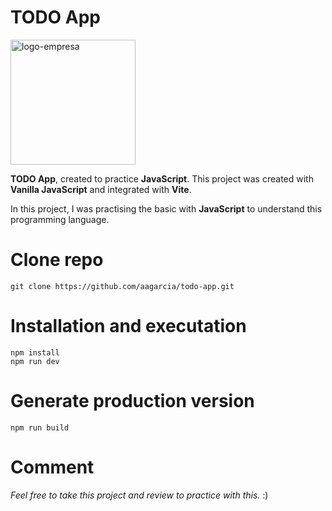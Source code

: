 # TODO App

<img src="http://www.esagaweb.com/images/logos/logo.png" width="200px" height="200px" alt="logo-empresa">

**TODO App**, created to practice **JavaScript**. This project was created with **Vanilla JavaScript** and integrated with **Vite**.

In this project, I was practising the basic with **JavaScript** to understand this programming language.

# Clone repo

    git clone https://github.com/aagarcia/todo-app.git

# Installation and executation

    npm install
    npm run dev

# Generate production version

    npm run build

# Comment

*Feel free to take this project and review to practice with this.* :)